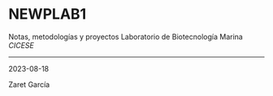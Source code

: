 # NEWPLAB1

Notas, metodologías y proyectos Laboratorio de Biotecnología Marina _CICESE_

***

2023-08-18

Zaret García 
